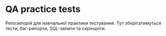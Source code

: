 # QA practice tests
Репозиторій для навчальної практики тестування. Тут зберігатимуться тести, баг-репорти, SQL-запити та скріншоти.
